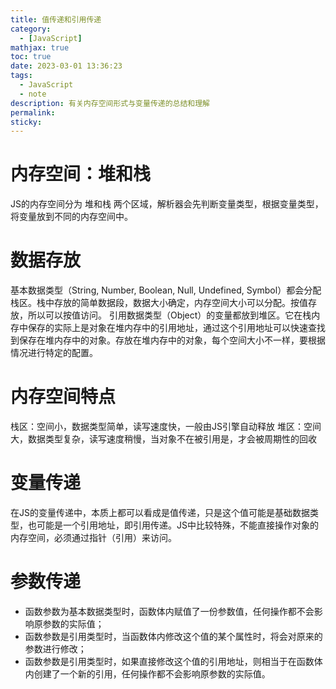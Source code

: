 ```yaml
---
title: 值传递和引用传递
category:
  - [JavaScript]
mathjax: true
toc: true
date: 2023-03-01 13:36:23
tags:
  - JavaScript
  - note
description: 有关内存空间形式与变量传递的总结和理解
permalink:
sticky:
---
```

# 内存空间：堆和栈
JS的内存空间分为 堆和栈 两个区域，解析器会先判断变量类型，根据变量类型，将变量放到不同的内存空间中。
# 数据存放
基本数据类型（String, Number, Boolean, Null, Undefined, Symbol）都会分配栈区。栈中存放的简单数据段，数据大小确定，内存空间大小可以分配。按值存放，所以可以按值访问。
引用数据类型（Object）的变量都放到堆区。它在栈内存中保存的实际上是对象在堆内存中的引用地址，通过这个引用地址可以快速查找到保存在堆内存中的对象。存放在堆内存中的对象，每个空间大小不一样，要根据情况进行特定的配置。
# 内存空间特点
栈区：空间小，数据类型简单，读写速度快，一般由JS引擎自动释放
堆区：空间大，数据类型复杂，读写速度稍慢，当对象不在被引用是，才会被周期性的回收
# 变量传递
在JS的变量传递中，本质上都可以看成是值传递，只是这个值可能是基础数据类型，也可能是一个引用地址，即引用传递。JS中比较特殊，不能直接操作对象的内存空间，必须通过指针（引用）来访问。
# 参数传递
- 函数参数为基本数据类型时，函数体内赋值了一份参数值，任何操作都不会影响原参数的实际值；
- 函数参数是引用类型时，当函数体内修改这个值的某个属性时，将会对原来的参数进行修改；
- 函数参数是引用类型时，如果直接修改这个值的引用地址，则相当于在函数体内创建了一个新的引用，任何操作都不会影响原参数的实际值。

